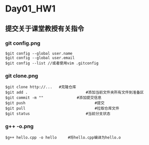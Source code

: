 # Day01_HW1

## 提交关于课堂教授有关指令

### git config.png

````shell
$git config --global user.name
$git config --global user.email 
$git config --list //或者使用vim .gitconfig
````



### git clone.png

```shell
$git clone http://...   #克隆仓库
$git add .							#添加当前文件夹所有文件到准备区
$git commit -m ""				#添加提交信息
$git push								#提交
$git pull								#拉取仓库文件
$git status							#当前分支状态
```



### g++ -o.png

```shell
$g++ hello.cpp -o hello		#将hello.cpp编译为hello.o
```



